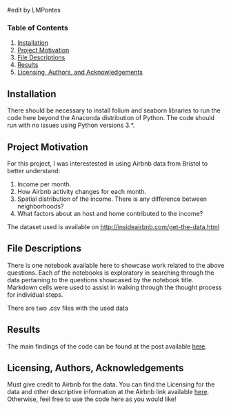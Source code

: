 #edit by LMPontes
### Table of Contents

1. [Installation](#installation)
2. [Project Motivation](#motivation)
3. [File Descriptions](#files)
4. [Results](#results)
5. [Licensing, Authors, and Acknowledgements](#licensing)

## Installation <a name="installation"></a>

There should be necessary to install folium and seaborn libraries to run the code here beyond the Anaconda distribution of Python.  The code should run with no issues using Python versions 3.*.

## Project Motivation<a name="motivation"></a>

For this project, I was interestested in using Airbnb data from Bristol to better understand:

1. Income per month.
2. How Airbnb activity changes for each month.
3. Spatial distribution of the income. There is any difference between neighborhoods?
4. What factors about an host and home contributed to the income?

The dataset used is available on http://insideairbnb.com/get-the-data.html


## File Descriptions <a name="files"></a>

There is one notebook available here to showcase work related to the above questions.  Each of the notebooks is exploratory in searching through the data pertaining to the questions showcased by the notebook title.  Markdown cells were used to assist in walking through the thought process for individual steps.  

There are two .csv files with the used data

## Results<a name="results"></a>

The main findings of the code can be found at the post available [here](https://medium.com/@lucas.pontesm/how-much-one-can-make-with-airbnb-in-bristol-uk-an-exploratory-analysis-52e38ea7fc0b?source=friends_link&sk=994f1b81690d02d2aea7a934b757f665).

## Licensing, Authors, Acknowledgements<a name="licensing"></a>

Must give credit to Airbnb for the data.  You can find the Licensing for the data and other descriptive information at the Airbnb link available [here](http://insideairbnb.com/get-the-data.html).  Otherwise, feel free to use the code here as you would like! 
